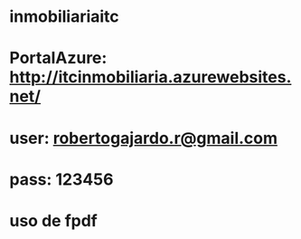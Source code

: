 # inmobiliariaitc
# PortalAzure: http://itcinmobiliaria.azurewebsites.net/
# user: robertogajardo.r@gmail.com
# pass: 123456
# uso de fpdf﻿
